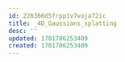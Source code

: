 ```yaml
---
id: 226366d5frpp1v7voja72ic
title: _4D_Gaussians_splatting
desc: ''
updated: 1701706253409
created: 1701706253409
---
```

